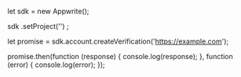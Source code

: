 let sdk = new Appwrite();

sdk
    .setProject('')
;

let promise = sdk.account.createVerification('https://example.com');

promise.then(function (response) {
    console.log(response);
}, function (error) {
    console.log(error);
});